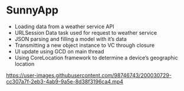 # SunnyApp

* Loading data from a weather service API
* URLSession Data task used for request to weather service
* JSON parsing and filling a model with it’s data
* Transmitting a new object instance to VC through closure
* UI update using GCD on main thread
* Using CoreLocation framework to determine a device’s geographic location

https://user-images.githubusercontent.com/98746743/200030729-cc307a7f-2eb3-4ab9-9a5e-8d38f3196ca4.mp4




